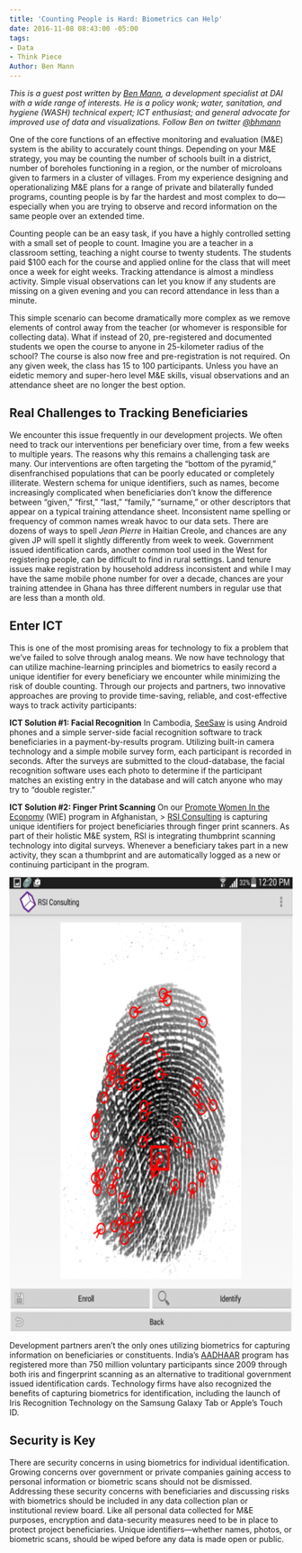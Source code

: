 ```yaml
---
title: 'Counting People is Hard: Biometrics can Help'
date: 2016-11-08 08:43:00 -05:00
tags:
- Data
- Think Piece
Author: Ben Mann
---
```


*This is a guest post written by [Ben Mann](https://dai.com/who-we-are/our-team/ben-mann), a development specialist at DAI with a wide range of interests. He is a policy wonk; water, sanitation, and hygiene (WASH) technical expert; ICT enthusiast; and general advocate for improved use of data and visualizations. Follow Ben on twitter [@bhmann](https://twitter.com/bhmann)*

One of the core functions of an effective monitoring and evaluation (M&E) system is the ability to accurately count things. Depending on your M&E strategy, you may be counting the number of schools built in a district, number of boreholes functioning in a region, or the number of microloans given to farmers in a cluster of villages. From my experience designing and operationalizing M&E plans for a range of private and bilaterally funded programs, counting people is by far the hardest and most complex to do—especially when you are trying to observe and record information on the same people over an extended time.

<!--more-->

Counting people can be an easy task, if you have a highly controlled setting with a small set of people to count. Imagine you are a teacher in a classroom setting, teaching a night course to twenty students. The students paid $100 each for the course and applied online for the class that will meet once a week for eight weeks. Tracking attendance is almost a mindless activity. Simple visual observations can let you know if any students are missing on a given evening and you can record attendance in less than a minute.

This simple scenario can become dramatically more complex as we remove elements of control away from the teacher (or whomever is responsible for collecting data). What if instead of 20, pre-registered and documented students we open the course to anyone in 25-kilometer radius of the school? The course is also now free and pre-registration is not required. On any given week, the class has 15 to 100 participants. Unless you have an eidetic memory and super-hero level M&E skills, visual observations and an attendance sheet are no longer the best option.

## Real Challenges to Tracking Beneficiaries

We encounter this issue frequently in our development projects. We often need to track our interventions per beneficiary over time, from a few weeks to multiple years. The reasons why this remains a challenging task are many. Our interventions are often targeting the “bottom of the pyramid,” disenfranchised populations that can be poorly educated or completely illiterate. Western schema for unique identifiers, such as names, become increasingly complicated when beneficiaries don’t know the difference between “given,” “first,” “last,” “family,” “surname,” or other descriptors that appear on a typical training attendance sheet. Inconsistent name spelling or frequency of common names wreak havoc to our data sets. There are dozens of ways to spell *Jean Pierre* in Haitian Creole, and chances are any given JP will spell it slightly differently from week to week. Government issued identification cards, another common tool used in the West for registering people, can be difficult to find in rural settings. Land tenure issues make registration by household address inconsistent and while I may have the same mobile phone number for over a decade, chances are your training attendee in Ghana has three different numbers in regular use that are less than a month old.

## Enter ICT

This is one of the most promising areas for technology to fix a problem that we’ve failed to solve through analog means. We now have technology that can utilize machine-learning principles and biometrics to easily record a unique identifier for every beneficiary we encounter while minimizing the risk of double counting. Through our projects and partners, two innovative approaches are proving to provide time-saving, reliable, and cost-effective ways to track activity participants:

**ICT Solution #1: Facial Recognition**
In Cambodia, [SeeSaw](http://www.greenseesaw.com/home) is using Android phones and a simple server-side facial recognition software to track beneficiaries in a payment-by-results program. Utilizing built-in camera technology and a simple mobile survey form, each participant is recorded in seconds. After the surveys are submitted to the cloud-database, the facial recognition software uses each photo to determine if the participant matches an existing entry in the database and will catch anyone who may try to “double register.”

**ICT Solution #2: Finger Print Scanning**
On our [Promote Women In the Economy](http://dai.com/our-work/projects/afghanistan%E2%80%94promote-women-economy-wie) (WIE) program in Afghanistan, > [RSI Consulting](www.rsiafghanistan.com/index.php) is capturing unique identifiers for project beneficiaries through finger print scanners. As part of their holistic M&E system, RSI is integrating thumbprint scanning technology into digital surveys. Whenever a beneficiary takes part in a new activity, they scan a thumbprint and are automatically logged as a new or continuing participant in the program.

![thumbprint (1).png](/uploads/thumbprint%20(1).png)

Development partners aren’t the only ones utilizing biometrics for capturing information on beneficiaries or constituents. India’s [AADHAAR](http://www.innovationiseverywhere.com/this-is-aadhaar-indias-750-million-biometric-and-online-identity-database-and-its-future-as-an-ecosystem-of-innovation) program has registered more than 750 million voluntary participants since 2009 through both iris and fingerprint scanning as an alternative to traditional government issued identification cards. Technology firms have also recognized the benefits of capturing biometrics for identification, including the launch of Iris Recognition Technology on the Samsung Galaxy Tab or Apple’s Touch ID.

## Security is Key

There are security concerns in using biometrics for individual identification. Growing concerns over government or private companies gaining access to personal information or biometric scans should not be dismissed. Addressing these security concerns with beneficiaries and discussing risks with biometrics should be included in any data collection plan or institutional review board. Like all personal data collected for M&E purposes, encryption and data-security measures need to be in place to protect project beneficiaries. Unique identifiers—whether names, photos, or biometric scans, should be wiped before any data is made open or public.